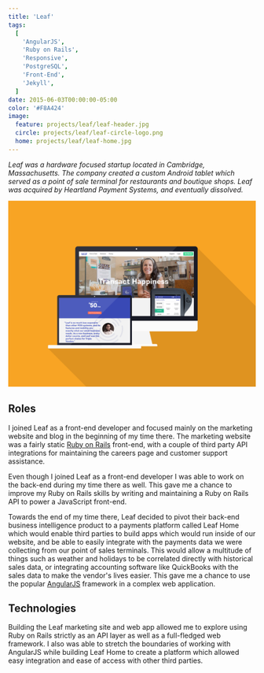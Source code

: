 ```yaml
---
title: 'Leaf'
tags:
  [
    'AngularJS',
    'Ruby on Rails',
    'Responsive',
    'PostgreSQL',
    'Front-End',
    'Jekyll',
  ]
date: 2015-06-03T00:00:00-05:00
color: '#F8A424'
image:
  feature: projects/leaf/leaf-header.jpg
  circle: projects/leaf/leaf-circle-logo.png
  home: projects/leaf/leaf-home.jpg
---
```


_Leaf was a hardware focused startup located in Cambridge, Massachusetts. The company created a custom Android tablet which served as a point of sale terminal for restaurants and boutique shops. Leaf was acquired by Heartland Payment Systems, and eventually dissolved._

![Leaf](../../images/projects/leaf/leaf-screens.png)

## Roles

I joined Leaf as a front-end developer and focused mainly on the marketing website and blog in the beginning of my time there. The marketing website was a fairly static [Ruby on Rails](/tags/projects/#ruby-on-rails) front-end, with a couple of third party API integrations for maintaining the careers page and customer support assistance.

Even though I joined Leaf as a front-end developer I was able to work on the back-end during my time there as well. This gave me a chance to improve my Ruby on Rails skills by writing and maintaining a Ruby on Rails API to power a JavaScript front-end.

Towards the end of my time there, Leaf decided to pivot their back-end business intelligence product to a payments platform called Leaf Home which would enable third parties to build apps which would run inside of our website, and be able to easily integrate with the payments data we were collecting from our point of sales terminals. This would allow a multitude of things such as weather and holidays to be correlated directly with historical sales data, or integrating accounting software like QuickBooks with the sales data to make the vendor's lives easier. This gave me a chance to use the popular [AngularJS](/tags/projects/#AngularJS) framework in a complex web application.

## Technologies

Building the Leaf marketing site and web app allowed me to explore using Ruby on Rails strictly as an API layer as well as a full-fledged web framework. I also was able to stretch the boundaries of working with AngularJS while building Leaf Home to create a platform which allowed easy integration and ease of access with other third parties.
